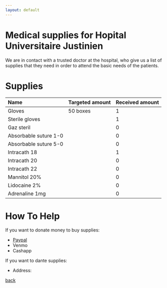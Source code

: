 ```yaml
---
layout: default
---
```


# Medical supplies for Hopital Universitaire Justinien 
We are in contact with a trusted doctor at the hospital, who give us a list of supplies that they need in order to attend the basic needs of the patients.

# Supplies

| Name                 | Targeted amount   | Received amount     |
|:---------------------|:------------------|:--------------------|
| Gloves               | 50 boxes          | 1                   |
| Sterile gloves       |                   | 1                   |
| Gaz steril           |                   | 0                   |
| Absorbable suture 1-0|                   | 0                   |
| Absorbable suture 5-0|                   | 0                   |
| Intracath 18         |                   | 1                   |
| Intracath 20         |                   | 0                   |
| Intracath 22         |                   | 0                   |
| Mannitol 20%         |                   | 0                   |
| Lidocaine 2%         |                   | 0                   |
| Adrenaline 1mg       |                   | 0                   |


# How To Help
If you want to donate money to buy supplies:
*   [Paypal](/.https://www.paypal.me/ayitileve) 
*   Venmo 
*   Cashapp 

If you want to dante supplies: 
*   Address: 

[back](./)
